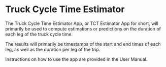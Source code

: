 # Truck Cycle Time Estimator

The Truck Cycle Time Estimator App, or TCT Estimator App for short, will primarily be used to compute estimations or predictions on the duration of each leg of the truck cycle time.

The results will primarily be timestamps of the start and end times of each leg, as well as the duration per leg of the trip.

Instructions on how to use the app are provided in the User Manual.
